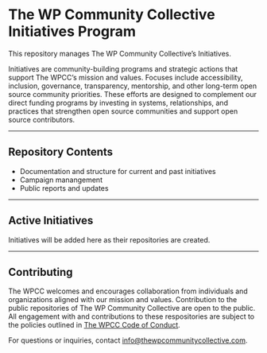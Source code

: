 # The WP Community Collective Initiatives Program

This repository manages The WP Community Collective’s Initiatives.

Initiatives are community-building programs and strategic actions that support The WPCC’s mission and values. Focuses include accessibility, inclusion, governance, transparency, mentorship, and other long-term open source community priorities. These efforts are designed to complement our direct funding programs by investing in systems, relationships, and practices that strengthen open source communities and support open source contributors.

---

## Repository Contents

- Documentation and structure for current and past initiatives
- Campaign manangement
- Public reports and updates

---

## Active Initiatives

Initiatives will be added here as their repositories are created.

---

## Contributing

The WPCC welcomes and encourages collaboration from individuals and organizations aligned with our mission and values. Contribution to the public repositories of The WP Community Collective are open to the public. All engagement with and contributions to these respositories are subject to the policies outlined in [The WPCC Code of Conduct](https://www.thewpcommunitycollective.com/about/code-of-conduct/).

For questions or inquiries, contact [info@thewpcommunitycollective.com](mailto:info@thewpcommunitycollective.com).

